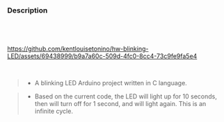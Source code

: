 ### Description
#

<br />

https://github.com/kentlouisetonino/hw-blinking-LED/assets/69438999/b9a7a60c-509d-4fc0-8cc4-73c9fe9fa5e4

<br />

> - A blinking LED Arduino project written in C language.

> - Based on the current code, the LED will light up for 10
    seconds, then will turn off for 1 second, and will light
    again. This is an infinite cycle.
